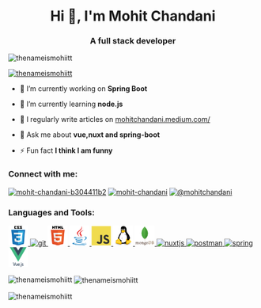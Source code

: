 <h1 align="center">Hi 👋, I'm Mohit Chandani</h1>
<h3 align="center">A full stack developer</h3>

<p align="left"> <img src="https://komarev.com/ghpvc/?username=thenameismohiitt&label=Profile%20views&color=0e75b6&style=flat" alt="thenameismohiitt" /> </p>

<p align="left"> <a href="https://github.com/ryo-ma/github-profile-trophy"><img src="https://github-profile-trophy.vercel.app/?username=thenameismohiitt" alt="thenameismohiitt" /></a> </p>

- 🔭 I’m currently working on **Spring Boot**

- 🌱 I’m currently learning **node.js**

- 📝 I regularly write articles on [mohitchandani.medium.com/](mohitchandani.medium.com/)

- 💬 Ask me about **vue,nuxt and spring-boot**

- ⚡ Fun fact **I think I am funny**

<h3 align="left">Connect with me:</h3>
<p align="left">
<a href="https://linkedin.com/in/mohit-chandani-b304411b2" target="blank"><img align="center" src="https://cdn.jsdelivr.net/npm/simple-icons@3.0.1/icons/linkedin.svg" alt="mohit-chandani-b304411b2" height="30" width="40" /></a>
<a href="https://stackoverflow.com/users/mohit-chandani" target="blank"><img align="center" src="https://cdn.jsdelivr.net/npm/simple-icons@3.0.1/icons/stackoverflow.svg" alt="mohit-chandani" height="30" width="40" /></a>
<a href="https://medium.com/@mohitchandani" target="blank"><img align="center" src="https://cdn.jsdelivr.net/npm/simple-icons@3.0.1/icons/medium.svg" alt="@mohitchandani" height="30" width="40" /></a>
</p>

<h3 align="left">Languages and Tools:</h3>
<p align="left"> <a href="https://www.w3schools.com/css/" target="_blank"> <img src="https://raw.githubusercontent.com/devicons/devicon/master/icons/css3/css3-original-wordmark.svg" alt="css3" width="40" height="40"/> </a> <a href="https://git-scm.com/" target="_blank"> <img src="https://www.vectorlogo.zone/logos/git-scm/git-scm-icon.svg" alt="git" width="40" height="40"/> </a> <a href="https://www.w3.org/html/" target="_blank"> <img src="https://raw.githubusercontent.com/devicons/devicon/master/icons/html5/html5-original-wordmark.svg" alt="html5" width="40" height="40"/> </a> <a href="https://www.java.com" target="_blank"> <img src="https://raw.githubusercontent.com/devicons/devicon/master/icons/java/java-original.svg" alt="java" width="40" height="40"/> </a> <a href="https://developer.mozilla.org/en-US/docs/Web/JavaScript" target="_blank"> <img src="https://raw.githubusercontent.com/devicons/devicon/master/icons/javascript/javascript-original.svg" alt="javascript" width="40" height="40"/> </a> <a href="https://www.linux.org/" target="_blank"> <img src="https://raw.githubusercontent.com/devicons/devicon/master/icons/linux/linux-original.svg" alt="linux" width="40" height="40"/> </a> <a href="https://www.mongodb.com/" target="_blank"> <img src="https://raw.githubusercontent.com/devicons/devicon/master/icons/mongodb/mongodb-original-wordmark.svg" alt="mongodb" width="40" height="40"/> </a> <a href="https://nuxtjs.org/" target="_blank"> <img src="https://www.vectorlogo.zone/logos/nuxtjs/nuxtjs-icon.svg" alt="nuxtjs" width="40" height="40"/> </a> <a href="https://postman.com" target="_blank"> <img src="https://www.vectorlogo.zone/logos/getpostman/getpostman-icon.svg" alt="postman" width="40" height="40"/> </a> <a href="https://spring.io/" target="_blank"> <img src="https://www.vectorlogo.zone/logos/springio/springio-icon.svg" alt="spring" width="40" height="40"/> </a> <a href="https://vuejs.org/" target="_blank"> <img src="https://raw.githubusercontent.com/devicons/devicon/master/icons/vuejs/vuejs-original-wordmark.svg" alt="vuejs" width="40" height="40"/> </a> </p>

<p><img align="left" src="https://github-readme-stats.vercel.app/api/top-langs?username=thenameismohiitt&show_icons=true&locale=en&layout=compact" alt="thenameismohiitt" /></p>

<p>&nbsp;<img align="center" src="https://github-readme-stats.vercel.app/api?username=thenameismohiitt&show_icons=true&locale=en" alt="thenameismohiitt" /></p>

<p><img align="center" src="https://github-readme-streak-stats.herokuapp.com/?user=thenameismohiitt&" alt="thenameismohiitt" /></p>
